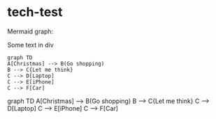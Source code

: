 <!-- <script src="https://cdnjs.cloudflare.com/ajax/libs/mermaid/8.2.6/mermaid.min.js"></script> -->

# tech-test

Mermaid graph:

<div>
  <p>Some text in div</div>
</div>

```mermaid
graph TD
A[Christmas] --> B(Go shopping)
B --> C{Let me think}
C --> D[Laptop]
C --> E[iPhone]
C --> F[Car]
```

<div class="mermaid">
graph TD
A[Christmas] --> B(Go shopping)
B --> C{Let me think}
C --> D[Laptop]
C --> E[iPhone]
C --> F[Car]
</div>
